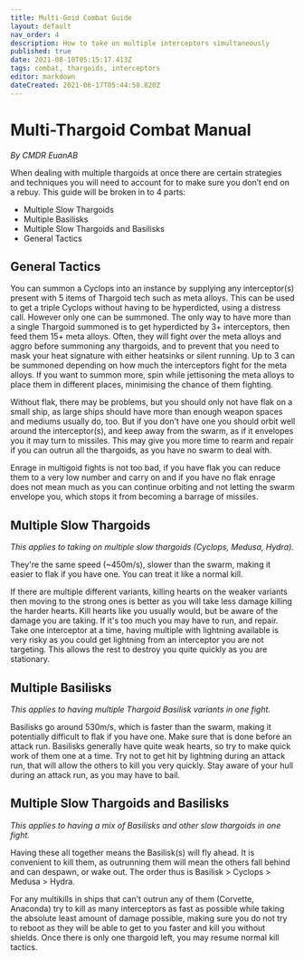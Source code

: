 ```yaml
---
title: Multi-Goid Combat Guide
layout: default
nav_order: 4
description: How to take on multiple interceptors simultaneously
published: true
date: 2021-08-10T05:15:17.413Z
tags: combat, thargoids, interceptors
editor: markdown
dateCreated: 2021-06-17T05:44:58.820Z
---
```


# Multi-Thargoid Combat Manual

*By CMDR EuanAB*

When dealing with multiple thargoids at once there are certain strategies and techniques you will need to account for to make sure you don’t end on a rebuy. This guide will be broken in to 4 parts:

-   Multiple Slow Thargoids
-   Multiple Basilisks
-   Multiple Slow Thargoids and Basilisks
-   General Tactics

## General Tactics

You can summon a Cyclops into an instance by supplying any interceptor(s) present with 5 items of Thargoid tech such as meta alloys. This can be used to get a triple Cyclops without having to be hyperdicted, using a distress call. However only one can be summoned. The only way to have more than a single Thargoid summoned is to get hyperdicted by 3+ interceptors, then feed them 15+ meta alloys. Often, they will fight over the meta alloys and aggro before summoning any thargoids, and to prevent that you need to mask your heat signature with either heatsinks or silent running. Up to 3 can be summoned depending on how much the interceptors fight for the meta alloys. If you want to summon more, spin while jettisoning the meta alloys to place them in different places, minimising the chance of them fighting.

Without flak, there may be problems, but you should only not have flak on a small ship, as large ships should have more than enough weapon spaces and mediums usually do, too. But if you don't have one you should orbit well around the interceptor(s), and keep away from the swarm, as if it envelopes you it may turn to missiles. This may give you more time to rearm and repair if you can outrun all the thargoids, as you have no swarm to deal with.

Enrage in multigoid fights is not too bad, if you have flak you can reduce them to a very low number and carry on and if you have no flak enrage does not mean much as you can continue orbiting and not letting the swarm envelope you, which stops it from becoming a barrage of missiles.

## Multiple Slow Thargoids

*This applies to taking on multiple slow thargoids (Cyclops, Medusa, Hydra).*

They're the same speed (~450m/s), slower than the swarm, making it easier to flak if you have one. You can treat it like a normal kill.

If there are multiple different variants, killing hearts on the weaker variants then moving to the strong ones is better as you will take less damage killing the harder hearts. Kill hearts like you usually would, but be aware of the damage you are taking. If it's too much you may have to run, and repair. Take one interceptor at a time, having multiple with lightning available is very risky as you could get lightning from an interceptor you are not targeting. This allows the rest to destroy you quite quickly as you are stationary.

## Multiple Basilisks

*This applies to having multiple Thargoid Basilisk variants in one fight.*

Basilisks go around 530m/s, which is faster than the swarm, making it potentially difficult to flak if you have one. Make sure that is done before an attack run. Basilisks generally have quite weak hearts, so try to make quick work of them one at a time. Try not to get hit by lightning during an attack run, that will allow the others to kill you very quickly. Stay aware of your hull during an attack run, as you may have to bail.

## Multiple Slow Thargoids and Basilisks

*This applies to having a mix of Basilisks and other slow thargoids in one fight.*

Having these all together means the Basilisk(s) will fly ahead. It is convenient to kill them, as outrunning them will mean the others fall behind and can despawn, or wake out. The order thus is Basilisk > Cyclops > Medusa > Hydra.

For any multikills in ships that can't outrun any of them (Corvette, Anaconda) try to kill as many interceptors as fast as possible while taking the absolute least amount of damage possible, making sure you do not try to reboot as they will be able to get to you faster and kill you without shields. Once there is only one thargoid left, you may resume normal kill tactics.